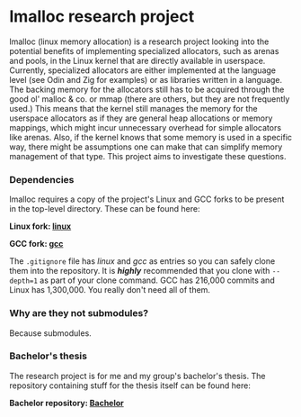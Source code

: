 # lmalloc research project

lmalloc (linux memory allocation) is a research project looking into the potential benefits of implementing specialized allocators, such as arenas and pools, in the Linux kernel that are directly available in userspace.
Currently, specialized allocators are either implemented at the language level (see Odin and Zig for examples) or as libraries written in a language. The backing memory for the allocators still has to be acquired through 
the good ol' malloc & co. or mmap (there are others, but they are not frequently used.) This means that the kernel still manages the memory for the userspace allocators as if they are general heap allocations or memory mappings,
which might incur unnecessary overhead for simple allocators like arenas. Also, if the kernel knows that some memory is used in a specific way, there might be assumptions one can make that can simplify memory management of that type.
This project aims to investigate these questions.

### Dependencies

lmalloc requires a copy of the project's Linux and GCC forks to be present in the top-level directory. These can be found here:

**Linux fork: [linux](https://github.com/ingar-sa/linux)**

**GCC fork: [gcc](https://github.com/ingar-sa/gcc)**

The `.gitignore` file has *linux* and *gcc* as entries so you can safely clone them into the repository.
It is ***highly*** recommended that you clone with `--depth=1` as part of your clone command. GCC has 216,000 commits and Linux has 1,300,000.
You really don't need all of them.

### Why are they not submodules?
Because submodules.

### Bachelor's thesis
The research project is for me and my group's bachelor's thesis. The repository containing stuff for the thesis itself can be found here:

**Bachelor repository: [Bachelor](https://github.com/ingar-sa/Bachelor)**
